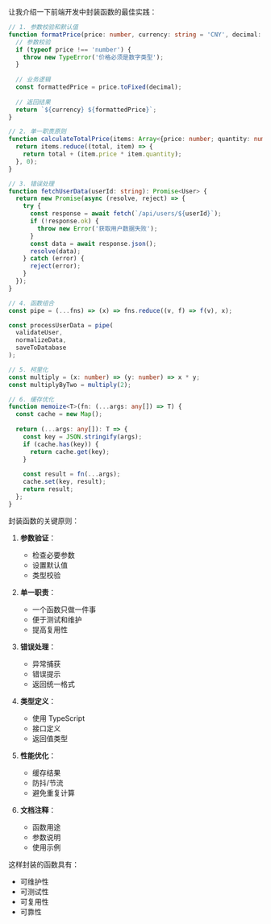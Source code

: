 让我介绍一下前端开发中封装函数的最佳实践：

```typescript
// 1. 参数校验和默认值
function formatPrice(price: number, currency: string = 'CNY', decimal: number = 2) {
  // 参数校验
  if (typeof price !== 'number') {
    throw new TypeError('价格必须是数字类型');
  }
  
  // 业务逻辑
  const formattedPrice = price.toFixed(decimal);
  
  // 返回结果
  return `${currency} ${formattedPrice}`;
}

// 2. 单一职责原则
function calculateTotalPrice(items: Array<{price: number; quantity: number}>) {
  return items.reduce((total, item) => {
    return total + (item.price * item.quantity);
  }, 0);
}

// 3. 错误处理
function fetchUserData(userId: string): Promise<User> {
  return new Promise(async (resolve, reject) => {
    try {
      const response = await fetch(`/api/users/${userId}`);
      if (!response.ok) {
        throw new Error('获取用户数据失败');
      }
      const data = await response.json();
      resolve(data);
    } catch (error) {
      reject(error);
    }
  });
}

// 4. 函数组合
const pipe = (...fns) => (x) => fns.reduce((v, f) => f(v), x);

const processUserData = pipe(
  validateUser,
  normalizeData,
  saveToDatabase
);

// 5. 柯里化
const multiply = (x: number) => (y: number) => x * y;
const multiplyByTwo = multiply(2);

// 6. 缓存优化
function memoize<T>(fn: (...args: any[]) => T) {
  const cache = new Map();
  
  return (...args: any[]): T => {
    const key = JSON.stringify(args);
    if (cache.has(key)) {
      return cache.get(key);
    }
    
    const result = fn(...args);
    cache.set(key, result);
    return result;
  };
}
```

封装函数的关键原则：

1. **参数验证**：
   - 检查必要参数
   - 设置默认值
   - 类型校验

2. **单一职责**：
   - 一个函数只做一件事
   - 便于测试和维护
   - 提高复用性

3. **错误处理**：
   - 异常捕获
   - 错误提示
   - 返回统一格式

4. **类型定义**：
   - 使用 TypeScript
   - 接口定义
   - 返回值类型

5. **性能优化**：
   - 缓存结果
   - 防抖/节流
   - 避免重复计算

6. **文档注释**：
   - 函数用途
   - 参数说明
   - 使用示例

这样封装的函数具有：
- 可维护性
- 可测试性
- 可复用性
- 可靠性